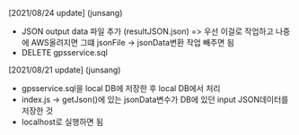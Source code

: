 [2021/08/24 update] (junsang)

- JSON output data 파일 추가 (resultJSON.json)
    => 우선 이걸로 작업하고 나중에 AWS올려지면 그떄 jsonFile -> jsonData변환 작업 빼주면 됨
- DELETE gpsservice.sql

[2021/08/21 update] (junsang)

- gpsservice.sql을 local DB에 저장한 후 local DB에서 처리
- index.js -> getJson()에 있는 jsonData변수가 DB에 있던 input JSON데이터를 저장한 것
- localhost로 실행하면 됨